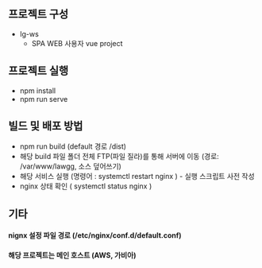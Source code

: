 ## 프로젝트 구성
 
- lg-ws 
    - SPA WEB 사용자 vue project
 
## 프로젝트 실행

- npm install
- npm run serve

## 빌드 및 배포 방법

- npm run build (default 경로 /dist)
- 해당 build 파일 폴더 전체 FTP(파일 질라)를 통해 서버에 이동 (경로: /var/www/lawgg, 소스 덮어쓰기)
- 해당 서비스 실행 (명령어 : systemctl restart nginx ) - 실행 스크립트 사전 작성
- nginx 상태 확인 ( systemctl status nginx )

## 기타

#### nignx 설정 파일 경로 (/etc/nginx/conf.d/default.conf)
#### 해당 프로젝트는 메인 호스트 (AWS, 가비아)